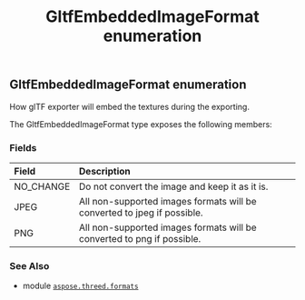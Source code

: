 ﻿---
title: GltfEmbeddedImageFormat enumeration
second_title: Aspose.3D for Python via .NET API References
description: 
type: docs
weight: 350
url: /aspose.threed.formats/gltfembeddedimageformat/
is_root: false
---

## GltfEmbeddedImageFormat enumeration

How glTF exporter will embed the textures during the exporting.



The GltfEmbeddedImageFormat type exposes the following members:

### Fields
| Field | Description |
| :- | :- |
| NO_CHANGE | Do not convert the image and keep it as it is. |
| JPEG | All non-supported images formats will be converted to jpeg if possible. |
| PNG | All non-supported images formats will be converted to png if possible. |



### See Also
* module [`aspose.threed.formats`](..)
